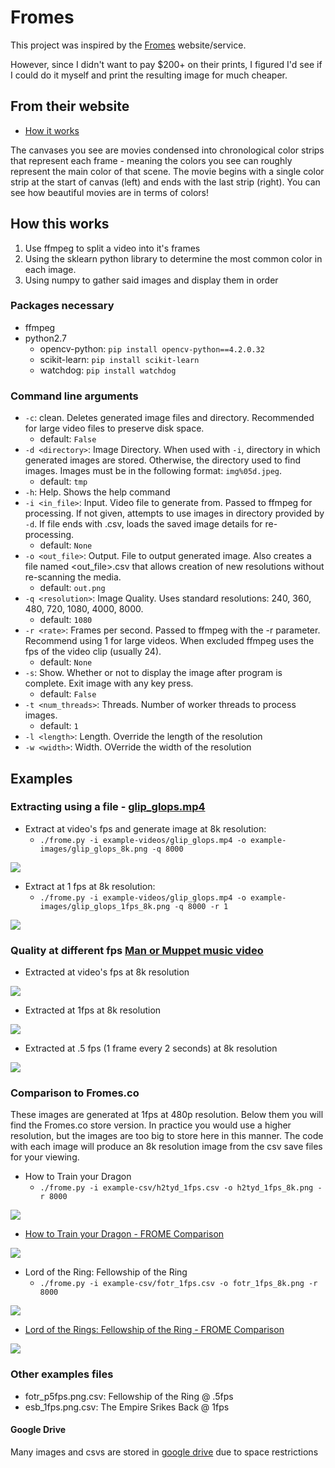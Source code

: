 # Fromes
This project was inspired by the [Fromes](https://www.frome.co/) website/service.

However, since I didn't want to pay $200+ on their prints, I figured I'd see if I could do it myself and print the resulting image for much cheaper.

## From their website
- [How it works](https://www.frome.co/pages/how-it-works)

The canvases you see are movies condensed into chronological color strips that represent each frame - 
meaning the colors you see can roughly represent the main color of that scene. 
The movie begins with a single color strip at the start of canvas (left) and ends with the last 
strip (right). You can see how beautiful movies are in terms of colors!


## How this works
1. Use ffmpeg to split a video into it's frames
2. Using the sklearn python library to determine the most common color in each image.
3. Using numpy to gather said images and display them in order

### Packages necessary
- ffmpeg
- python2.7
	- opencv-python: `pip install opencv-python==4.2.0.32`
	- scikit-learn: `pip install scikit-learn`
	- watchdog: `pip install watchdog`

### Command line arguments
- `-c`: clean. Deletes generated image files and directory. Recommended for large video files to preserve disk space.
	- default: `False`
- `-d <directory>`: Image Directory. When used with `-i`, directory in which generated images are stored. Otherwise, the directory used to find images. Images must be in the following format: `img%05d.jpeg`.
	- default: `tmp`
- `-h`: Help. Shows the help command
- `-i <in_file>`: Input. Video file to generate from. Passed to ffmpeg for processing. If not given, attempts to use images in directory provided by `-d`. If file ends with .csv, loads the saved image details for re-processing.
	- default: `None`
- `-o <out_file>`: Output. File to output generated image. Also creates a file named <out_file>.csv that allows creation of new resolutions without re-scanning the media.
	- default: `out.png`
- `-q <resolution>`: Image Quality. Uses standard resolutions: 240, 360, 480, 720, 1080, 4000, 8000.
	- default: `1080`
- `-r <rate>`: Frames per second. Passed to ffmpeg with the -r parameter. Recommend using 1 for large videos. When excluded ffmpeg uses the fps of the video clip (usually 24).
	- default: `None`
- `-s`: Show. Whether or not to display the image after program is complete. Exit image with any key press.
	- default: `False`
- `-t <num_threads>`: Threads. Number of worker threads to process images. 
	- default: `1`
- `-l <length>`: Length. Override the length of the resolution
- `-w <width>`: Width. OVerride the width of the resolution

## Examples

### Extracting using a file - [glip_glops.mp4](example-videos/glip_glops.mp4)
- Extract at video's fps and generate image at 8k resolution:
	-  `./frome.py -i example-videos/glip_glops.mp4 -o example-images/glip_glops_8k.png -q 8000`

![](example-images/glip_glops_8k.png)

- Extract at 1 fps at 8k resolution: 
	- `./frome.py -i example-videos/glip_glops.mp4 -o example-images/glip_glops_1fps_8k.png -q 8000 -r 1`

![](example-images/glip_glops_1fps_8k.png)

### Quality at different fps [Man or Muppet music video](https://www.youtube.com/watch?v=cRTjksM3YAs)
- Extracted at video's fps at 8k resolution

![](example-images/muppet_8k.png)

- Extracted at 1fps at 8k resolution

![](example-images/muppet_1fps.png)


- Extracted at .5 fps (1 frame every 2 seconds) at 8k resolution

![](example-images/muppet_p5fps.png)

### Comparison to Fromes.co
These images are generated at 1fps at 480p resolution. Below them you will find the Fromes.co store version.
In practice you would use a higher resolution, but the images are too big to store here in this manner.
The code with each image will produce an 8k resolution image from the csv save files for your viewing.

- How to Train your Dragon
	- `./frome.py -i example-csv/h2tyd_1fps.csv -o h2tyd_1fps_8k.png -r 8000`

![](example-images/h2tyd_1fps_480.png)

- [How to Train your Dragon - FROME Comparison](https://www.frome.co/products/how-to-train-your-dragon)

![](example-images/h2tyd_compare.jpg)

- Lord of the Ring: Fellowship of the Ring
	- `./frome.py -i example-csv/fotr_1fps.csv -o fotr_1fps_8k.png -r 8000`

![](example-images/fotr_1fps_480.png)

- [Lord of the Rings: Fellowship of the Ring - FROME Comparison](https://www.frome.co/products/the-lord-of-the-rings-tfotr)

![](example-images/fotr_compare.jpg)

### Other examples files
- fotr_p5fps.png.csv: Fellowship of the Ring @ .5fps
- esb_1fps.png.csv: The Empire Srikes Back @ 1fps

#### Google Drive
Many images and csvs are stored in [google drive](https://drive.google.com/drive/folders/1Iu0MIg0koF0Oe830k3Faq0dCsUtdG5EL?usp=sharing) due to space restrictions


